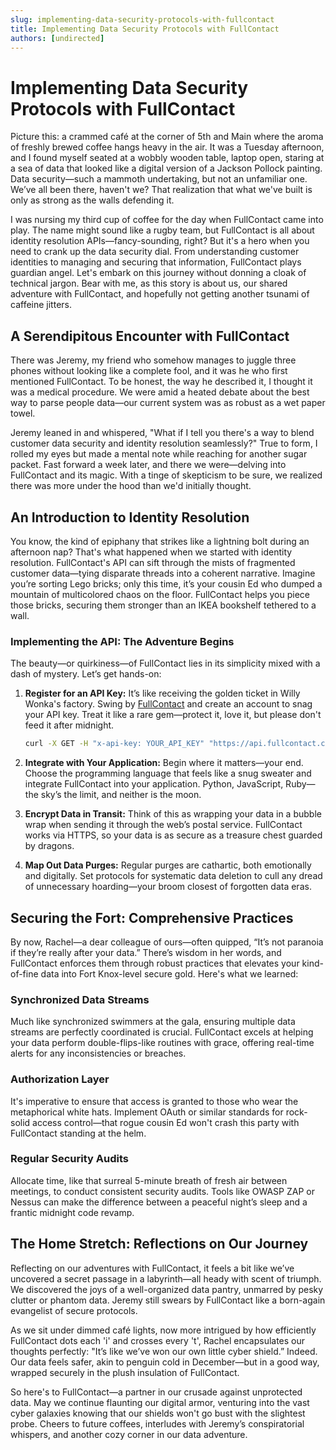 ```yaml
---
slug: implementing-data-security-protocols-with-fullcontact
title: Implementing Data Security Protocols with FullContact
authors: [undirected]
---
```



# Implementing Data Security Protocols with FullContact

Picture this: a crammed café at the corner of 5th and Main where the aroma of freshly brewed coffee hangs heavy in the air. It was a Tuesday afternoon, and I found myself seated at a wobbly wooden table, laptop open, staring at a sea of data that looked like a digital version of a Jackson Pollock painting. Data security—such a mammoth undertaking, but not an unfamiliar one. We’ve all been there, haven't we? That realization that what we've built is only as strong as the walls defending it.

I was nursing my third cup of coffee for the day when FullContact came into play. The name might sound like a rugby team, but FullContact is all about identity resolution APIs—fancy-sounding, right? But it's a hero when you need to crank up the data security dial. From understanding customer identities to managing and securing that information, FullContact plays guardian angel. Let's embark on this journey without donning a cloak of technical jargon. Bear with me, as this story is about us, our shared adventure with FullContact, and hopefully not getting another tsunami of caffeine jitters.

## A Serendipitous Encounter with FullContact

There was Jeremy, my friend who somehow manages to juggle three phones without looking like a complete fool, and it was he who first mentioned FullContact. To be honest, the way he described it, I thought it was a medical procedure. We were amid a heated debate about the best way to parse people data—our current system was as robust as a wet paper towel.

Jeremy leaned in and whispered, "What if I tell you there's a way to blend customer data security and identity resolution seamlessly?" True to form, I rolled my eyes but made a mental note while reaching for another sugar packet. Fast forward a week later, and there we were—delving into FullContact and its magic. With a tinge of skepticism to be sure, we realized there was more under the hood than we'd initially thought.

## An Introduction to Identity Resolution

You know, the kind of epiphany that strikes like a lightning bolt during an afternoon nap? That's what happened when we started with identity resolution. FullContact's API can sift through the mists of fragmented customer data—tying disparate threads into a coherent narrative. Imagine you’re sorting Lego bricks; only this time, it’s your cousin Ed who dumped a mountain of multicolored chaos on the floor. FullContact helps you piece those bricks, securing them stronger than an IKEA bookshelf tethered to a wall.

### Implementing the API: The Adventure Begins

The beauty—or quirkiness—of FullContact lies in its simplicity mixed with a dash of mystery. Let’s get hands-on:

1. **Register for an API Key:** It’s like receiving the golden ticket in Willy Wonka's factory. Swing by [FullContact](https://www.fullcontact.com) and create an account to snag your API key. Treat it like a rare gem—protect it, love it, but please don't feed it after midnight.

    ```bash
    curl -X GET -H "x-api-key: YOUR_API_KEY" "https://api.fullcontact.com/v3/person.enrich"
    ```

2. **Integrate with Your Application:** Begin where it matters—your end. Choose the programming language that feels like a snug sweater and integrate FullContact into your application. Python, JavaScript, Ruby—the sky’s the limit, and neither is the moon.

3. **Encrypt Data in Transit:** Think of this as wrapping your data in a bubble wrap when sending it through the web’s postal service. FullContact works via HTTPS, so your data is as secure as a treasure chest guarded by dragons. 

4. **Map Out Data Purges:** Regular purges are cathartic, both emotionally and digitally. Set protocols for systematic data deletion to cull any dread of unnecessary hoarding—your broom closest of forgotten data eras.

## Securing the Fort: Comprehensive Practices

By now, Rachel—a dear colleague of ours—often quipped, “It’s not paranoia if they’re really after your data.” There’s wisdom in her words, and FullContact enforces them through robust practices that elevates your kind-of-fine data into Fort Knox-level secure gold. Here's what we learned:

### Synchronized Data Streams

Much like synchronized swimmers at the gala, ensuring multiple data streams are perfectly coordinated is crucial. FullContact excels at helping your data perform double-flips-like routines with grace, offering real-time alerts for any inconsistencies or breaches.

### Authorization Layer

It's imperative to ensure that access is granted to those who wear the metaphorical white hats. Implement OAuth or similar standards for rock-solid access control—that rogue cousin Ed won't crash this party with FullContact standing at the helm.

### Regular Security Audits

Allocate time, like that surreal 5-minute breath of fresh air between meetings, to conduct consistent security audits. Tools like OWASP ZAP or Nessus can make the difference between a peaceful night’s sleep and a frantic midnight code revamp.

## The Home Stretch: Reflections on Our Journey

Reflecting on our adventures with FullContact, it feels a bit like we’ve uncovered a secret passage in a labyrinth—all heady with scent of triumph. We discovered the joys of a well-organized data pantry, unmarred by pesky clutter or phantom data. Jeremy still swears by FullContact like a born-again evangelist of secure protocols.

As we sit under dimmed café lights, now more intrigued by how efficiently FullContact dots each 'i' and crosses every 't', Rachel encapsulates our thoughts perfectly: "It’s like we’ve won our own little cyber shield.” Indeed. Our data feels safer, akin to penguin cold in December—but in a good way, wrapped securely in the plush insulation of FullContact.

So here's to FullContact—a partner in our crusade against unprotected data. May we continue flaunting our digital armor, venturing into the vast cyber galaxies knowing that our shields won't go bust with the slightest probe. Cheers to future coffees, interludes with Jeremy’s conspiratorial whispers, and another cozy corner in our data adventure.